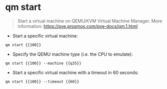 # qm start

> Start a virtual machine on QEMU/KVM Virtual Machine Manager.
> More information: <https://pve.proxmox.com/pve-docs/qm.1.html>

- Start a specific virtual machine:

`qm start {{100}}`

- Specify the QEMU machine type (i.e. the CPU to emulate):

`qm start {{100}} --machine {{q35}}`

- Start a specific virtual machine with a timeout in 60 seconds:

`qm start {{100}} --timeout {{60}}`
